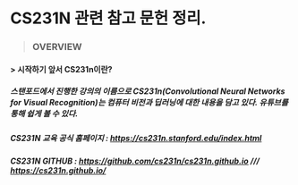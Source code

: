 # CS231N 관련 참고 문헌 정리.

> ### OVERVIEW

#### > 시작하기 앞서 CS231n이란?

##### 스탠포드에서 진행한 강의의 이름으로 CS231n(Convolutional Neural Networks for Visual Recognition)는 컴퓨터 비전과 딥러닝에 대한 내용을 담고 있다. 유튜브를 통해 쉽게 볼 수 있다.

##### CS231N 교육 공식 홈페이지 : https://cs231n.stanford.edu/index.html

##### CS231N GITHUB : https://github.com/cs231n/cs231n.github.io /// https://cs231n.github.io/

